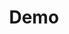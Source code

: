 ---
title: Demo
emoji: 🤗
colorFrom: purple
colorTo: purple
sdk: gradio
sdk_version: 3.0.6
app_file: app.py
pinned: false
license: cc
---